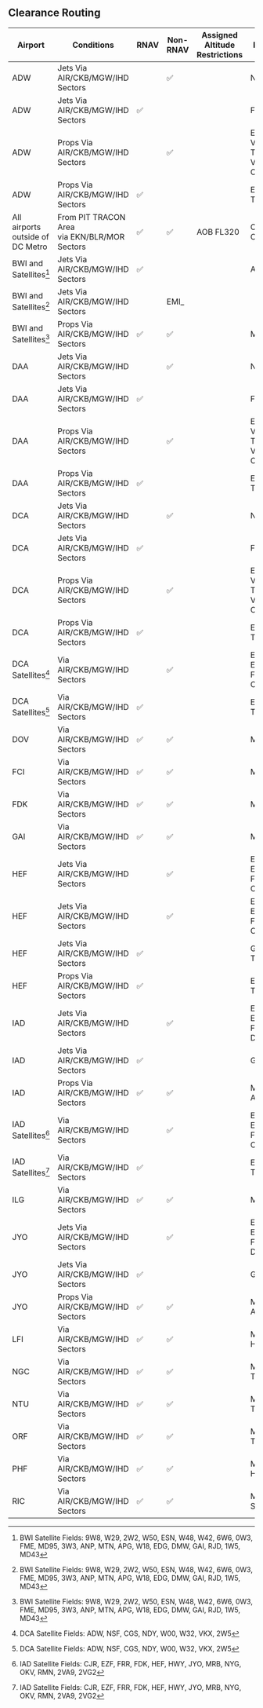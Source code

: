 ## Clearance Routing

| Airport | Conditions | RNAV | Non-RNAV | Assigned Altitude <br> Restrictions | Routing |
| ------- | ---------- | --------- | ------- | ---- | ----- |
| ADW | Jets Via AIR/CKB/MGW/IHD Sectors |   | :white_check_mark: | | NUMMY_ |
| ADW | Jets Via AIR/CKB/MGW/IHD Sectors | :white_check_mark: |  | | FRDMM_ |
| ADW | Props Via AIR/CKB/MGW/IHD Sectors |   | :white_check_mark: | | ESL V377 TTUMS V128 CSN |
| ADW | Props Via AIR/CKB/MGW/IHD Sectors | :white_check_mark: |  | | ESL TIKEE_ |
| All airports outside of DC Metro | From PIT TRACON Area  <br> via EKN/BLR/MOR Sectors |  :white_check_mark:  | :white_check_mark: | AOB FL320 | CKB COBBE |
| BWI and Satellites[^1] | Jets Via AIR/CKB/MGW/IHD Sectors | :white_check_mark: |  | | ANTHM_ |
| BWI and Satellites[^1] | Jets Via AIR/CKB/MGW/IHD Sectors | | EMI_ |
| BWI and Satellites[^1] | Props Via AIR/CKB/MGW/IHD Sectors | :white_check_mark:  | :white_check_mark: | | MRB |
| DAA | Jets Via AIR/CKB/MGW/IHD Sectors |   | :white_check_mark: | | NUMMY_ |
| DAA | Jets Via AIR/CKB/MGW/IHD Sectors | :white_check_mark: |  | | FRDMM_ |
| DAA | Props Via AIR/CKB/MGW/IHD Sectors |   | :white_check_mark: | | ESL V377 TTUMS V128 CSN |
| DAA | Props Via AIR/CKB/MGW/IHD Sectors | :white_check_mark: |  | | ESL TIKEE_ |
| DCA | Jets Via AIR/CKB/MGW/IHD Sectors |  | :white_check_mark: |  | NUMMY_ |
| DCA | Jets Via AIR/CKB/MGW/IHD Sectors | :white_check_mark: |  | | FRDMM_ |
| DCA | Props Via AIR/CKB/MGW/IHD Sectors |   | :white_check_mark: | | ESL V377 TTUMS V128 CSN |
| DCA | Props Via AIR/CKB/MGW/IHD Sectors | :white_check_mark: |  | | ESL TIKEE_ |
| DCA Satellites[^3] | Via AIR/CKB/MGW/IHD Sectors |   | :white_check_mark: | | ESL ESL187 FINKS CSN  | 
| DCA Satellites[^3] | Via AIR/CKB/MGW/IHD Sectors | :white_check_mark: |  | | ESL TIKEE_ | 
| DOV | Via AIR/CKB/MGW/IHD Sectors | :white_check_mark:  | :white_check_mark: || MRB |
| FCI | Via AIR/CKB/MGW/IHD Sectors | :white_check_mark:  | :white_check_mark: || MOL FAK |
| FDK | Via AIR/CKB/MGW/IHD Sectors | :white_check_mark:  | :white_check_mark: || MRB |
| GAI | Via AIR/CKB/MGW/IHD Sectors | :white_check_mark:  | :white_check_mark: || MRB |
| HEF | Jets Via AIR/CKB/MGW/IHD Sectors |   | :white_check_mark: | | ESL ESL187 FINKS CSN |
| HEF | Jets Via AIR/CKB/MGW/IHD Sectors |   | :white_check_mark: | | ESL ESL187 FINKS CSN |
| HEF | Jets Via AIR/CKB/MGW/IHD Sectors | :white_check_mark: |  | | GIBBZ_ <br> TIKEE_ |
| HEF | Props Via AIR/CKB/MGW/IHD Sectors | :white_check_mark: |  | | ESL TIKEE_ |
| IAD | Jets Via AIR/CKB/MGW/IHD Sectors |   | :white_check_mark: | | ESL ESL187 FINKS DOCCS_ |
| IAD | Jets Via AIR/CKB/MGW/IHD Sectors | :white_check_mark: |  | | GIBBZ_ |
| IAD | Props Via AIR/CKB/MGW/IHD Sectors | :white_check_mark:  | :white_check_mark: || MRB AML |
| IAD Satellites[^2] | Via AIR/CKB/MGW/IHD Sectors |   | :white_check_mark: | | ESL ESL187 FINKS CSN  | 
| IAD Satellites[^2] | Via AIR/CKB/MGW/IHD Sectors | :white_check_mark: |  | | ESL TIKEE_ | 
| ILG | Via AIR/CKB/MGW/IHD Sectors | :white_check_mark:  | :white_check_mark: || MRB |
| JYO | Jets Via AIR/CKB/MGW/IHD Sectors |   | :white_check_mark: | | ESL ESL187 FINKS DOCCS_ |
| JYO | Jets Via AIR/CKB/MGW/IHD Sectors | :white_check_mark: |  | | GIBBZ_ |
| JYO | Props Via AIR/CKB/MGW/IHD Sectors | :white_check_mark:  | :white_check_mark: || MRB AML |
| LFI | Via AIR/CKB/MGW/IHD Sectors | :white_check_mark:  | :white_check_mark: || MOL FAJ HCM |
| NGC | Via AIR/CKB/MGW/IHD Sectors | :white_check_mark:  | :white_check_mark: || MOL TERKS_ |
| NTU | Via AIR/CKB/MGW/IHD Sectors | :white_check_mark:  | :white_check_mark: || MOL TERKS_ |
| ORF | Via AIR/CKB/MGW/IHD Sectors | :white_check_mark:  | :white_check_mark: || MOL TERKS_ |
| PHF | Via AIR/CKB/MGW/IHD Sectors | :white_check_mark:  | :white_check_mark: || MOL FAJ HCM |
| RIC | Via AIR/CKB/MGW/IHD Sectors | :white_check_mark:  | :white_check_mark: || MOL SPIDR_ |

[^1]: BWI Satellite Fields: 9W8, W29, 2W2, W50, ESN, W48, W42, 6W6, 0W3, FME, MD95, 3W3, ANP, MTN, APG, W18, EDG, DMW, GAI, RJD, 1W5, MD43
[^2]: IAD Satellite Fields: CJR, EZF, FRR, FDK, HEF, HWY, JYO, MRB, NYG, OKV, RMN, 2VA9, 2VG2
[^3]: DCA Satellite Fields: ADW, NSF, CGS, NDY, W00, W32, VKX, 2W5